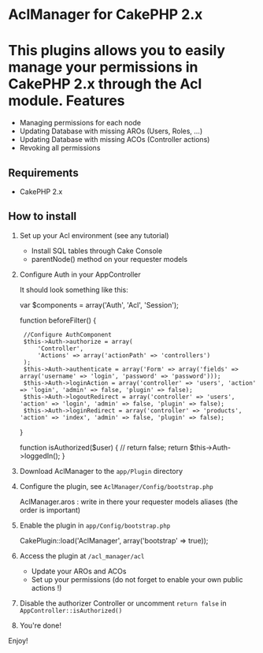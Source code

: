 # AclManager for CakePHP 2.x

This plugins allows you to easily manage your permissions in CakePHP 2.x through the Acl module.
Features
========

* Managing permissions for each node
* Updating Database with missing AROs (Users, Roles, ...)
* Updating Database with missing ACOs (Controller actions)
* Revoking all permissions

Requirements
------------

* CakePHP 2.x

How to install
--------------

1. Set up your Acl environment (see any tutorial)

   * Install SQL tables through Cake Console
   * parentNode() method on your requester models

2. Configure Auth in your AppController

    It should look something like this:

	var $components = array('Auth', 'Acl', 'Session');
	
    function beforeFilter() {
    	
        //Configure AuthComponent
        $this->Auth->authorize = array(
        	'Controller',
        	'Actions' => array('actionPath' => 'controllers')
        );
		$this->Auth->authenticate = array('Form' => array('fields' => array('username' => 'login', 'password' => 'password')));
        $this->Auth->loginAction = array('controller' => 'users', 'action' => 'login', 'admin' => false, 'plugin' => false);
        $this->Auth->logoutRedirect = array('controller' => 'users', 'action' => 'login', 'admin' => false, 'plugin' => false);
        $this->Auth->loginRedirect = array('controller' => 'products', 'action' => 'index', 'admin' => false, 'plugin' => false);
        
    }

    function isAuthorized($user) {
        // return false;
        return $this->Auth->loggedIn();
    }

3. Download AclManager to the `app/Plugin` directory

4. Configure the plugin, see `AclManager/Config/bootstrap.php`

    AclManager.aros : write in there your requester models aliases (the order is important)

5. Enable the plugin in `app/Config/bootstrap.php`

    CakePlugin::load('AclManager', array('bootstrap' => true));

6. Access the plugin at `/acl_manager/acl`

   * Update your AROs and ACOs
   * Set up your permissions (do not forget to enable your own public actions !)
   
7. Disable the authorizer Controller or uncomment `return false` in `AppController::isAuthorized()`

8. You're done!

Enjoy!
